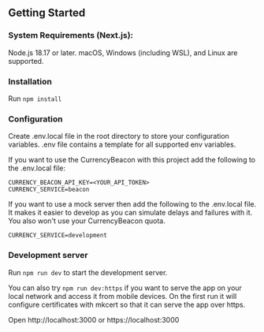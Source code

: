 ## Getting Started

### System Requirements (Next.js):

Node.js 18.17 or later.
macOS, Windows (including WSL), and Linux are supported.

### Installation

Run `npm install`

### Configuration

Create .env.local file in the root directory to store your configuration variables.
.env file contains a template for all supported env variables.

If you want to use the CurrencyBeacon with this project add the following to the .env.local file:

```
CURRENCY_BEACON_API_KEY=<YOUR_API_TOKEN>
CURRENCY_SERVICE=beacon
```

If you want to use a mock server then add the following to the .env.local file. It makes it easier to develop as you can simulate delays and failures with it. You also won't use your CurrencyBeacon quota.

```
CURRENCY_SERVICE=development
```

### Development server

Run `npm run dev` to start the development server.

You can also try `npm run dev:https` if you want to serve the app on your local network and access it from mobile devices. On the first run it will configure certificates with mkcert so that it can serve the app over https.

Open http://localhost:3000 or https://localhost:3000
